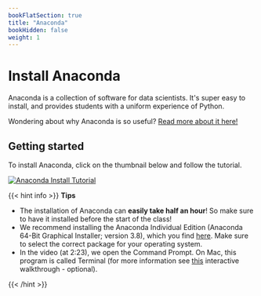 ```yaml
---
bookFlatSection: true
title: "Anaconda"
bookHidden: false
weight: 1
---
```


# Install Anaconda

Anaconda is a collection of software for data scientists. It's super easy to install, and provides students with a uniform experience of Python.

Wondering about why Anaconda is so useful? [Read more about it here!](https://jupyter4edu.github.io/jupyter-edu-book/getting-going.html#local-installation-on-students-or-lab-computers)

## Getting started

To install Anaconda, click on the thumbnail below and follow the tutorial.

[![Anaconda Install Tutorial](https://img.youtube.com/vi/hGZSAuDcmQc/0.jpg)](https://www.youtube.com/watch?v=hGZSAuDcmQc)

{{< hint info >}}
**Tips**

- The installation of Anaconda can **easily take half an hour**! So make sure to have it installed before the start of the class!
- We recommend installing the Anaconda Individual Edition (Anaconda 64-Bit Graphical Installer; version 3.8), which you find [here](https://www.anaconda.com/products/individual). Make sure to select the correct package for your operating system.
- In the video (at 2:23), we open the Command Prompt. On Mac, this program is called Terminal (for more information see [this](https://generalassembly.github.io/prework/cl/#/) interactive walkthrough - optional).

{{< /hint >}}

<!--
### Configure Chrome for use with web scraping

- Please follow [this tutorial](http://tilburgsciencehub.com/setup/webscraping_drivers/) to configure Chrome for use with Python.
-->
